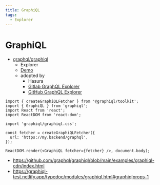 ```yaml
---
title: GraphiQL
tags:
  - Explorer
---
```


# GraphiQL

- [graphql/graphiql](https://github.com/graphql/graphiql)
  - Explorer
  - [Demo](https://graphql.org/swapi-graphql)
  - adopted by
    - Hasura
    - [Gitlab GraphQL Explorer](https://gitlab.com/-/graphql-explorer)
    - [GitHub GraphQL Explorer](https://developer.github.com/v4/explorer)

```tsx
import { createGraphiQLFetcher } from '@graphiql/toolkit';
import { GraphiQL } from 'graphiql';
import React from 'react';
import ReactDOM from 'react-dom';

import 'graphiql/graphiql.css';

const fetcher = createGraphiQLFetcher({
  url: 'https://my.backend/graphql',
});

ReactDOM.render(<GraphiQL fetcher={fetcher} />, document.body);
```

- https://github.com/graphql/graphiql/blob/main/examples/graphiql-cdn/index.html
- https://graphiql-test.netlify.app/typedoc/modules/graphiql.html#graphiqlprops-1
